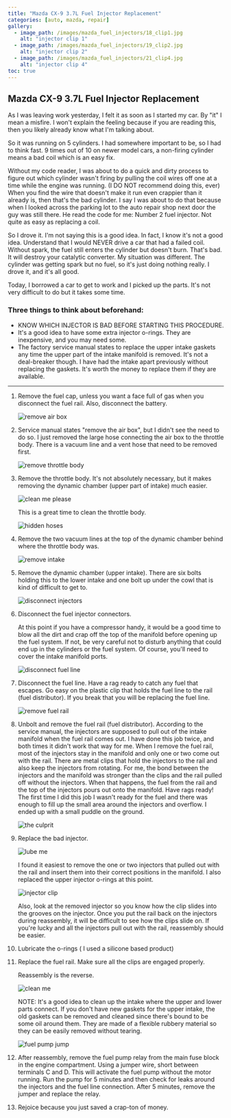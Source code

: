 ```yaml
---
title: "Mazda CX-9 3.7L Fuel Injector Replacement"
categories: [auto, mazda, repair]
gallery:
  - image_path: /images/mazda_fuel_injectors/18_clip1.jpg
    alt: "injector clip 1"
  - image_path: /images/mazda_fuel_injectors/19_clip2.jpg
    alt: "injector clip 2"
  - image_path: /images/mazda_fuel_injectors/21_clip4.jpg
    alt: "injector clip 4"  
toc: true
---
```



## Mazda CX-9 3.7L Fuel Injector Replacement

As I was leaving work yesterday, I felt it as soon as I started my car.  By "it" I mean a misfire.  I won't explain the feeling because if you are reading this, then you likely already know what I'm talking about.  

So it was running on 5 cylinders. I had somewhere important to be, so I had to think fast. 9 times out of 10 on newer model cars, a non-firing cylinder means a bad coil which is an easy fix.  

Without my code reader, I was about to do a quick and dirty process to figure out which cylinder wasn't firing by pulling the coil wires off one at a time while the engine was running. (I DO NOT recommend doing this, ever) When you find the wire that doesn't make it run even crappier than it already is, then that's the bad cylinder.  I say I was about to do that because when I looked across the parking lot to the auto repair shop next door the guy was still there.  He read the code for me: Number 2 fuel injector.  Not quite as easy as replacing a coil.  

So I drove it. I'm not saying this is a good idea. In fact, I know it's not a good idea.  Understand that I would NEVER drive a car that had a failed coil.  Without spark, the fuel still enters the cylinder but doesn't burn. That's bad. It will destroy your catalytic converter.  My situation was different. The cylinder was getting spark but no fuel, so it's just doing nothing really.  I drove it, and it's all good.

Today, I borrowed a car to get to work and I picked up the parts.  It's not very difficult to do but it takes some time.

### Three things to think about beforehand: ###  

*  KNOW WHICH INJECTOR IS BAD BEFORE STARTING THIS PROCEDURE.
*  It's a good idea to have some extra injector o-rings.  They are inexpensive, and you may need some.
*  The factory service manual states to replace the upper intake gaskets any time the upper part of the intake manifold is removed.  It's not a deal-breaker though.  I have had the intake apart previously without replacing the gaskets.  It's worth the money to replace them if they are available.

------

1. Remove the fuel cap, unless you want a face full of gas when you disconnect the fuel rail. Also, disconnect the battery.  


   <img src="{{ site.url }}{{ site.baseurl }}/images/mazda_fuel_injectors/2_remove_airbox.jpg" alt="remove air box">  


2. Service manual states "remove the air box", but I didn't see the need to do so.  I just removed the large hose connecting the air box to the throttle body.  There is a vacuum line and a vent hose that need to be removed first.  

   <img src="{{ site.url }}{{ site.baseurl }}/images/mazda_fuel_injectors/3_remove_throt_body.jpg" alt="remove throttle body">

3. Remove the throttle body.  It's not absolutely necessary, but it makes removing the dynamic chamber (upper part of intake) much easier.  

     <img src="{{ site.url }}{{ site.baseurl }}/images/mazda_fuel_injectors/5_time_to_clean.jpg" alt="clean me please">   

    This is a great time to clean the throttle body.

    <img src="{{ site.url }}{{ site.baseurl }}/images/mazda_fuel_injectors/6_difficult.jpg" alt="hidden hoses">  

4. Remove the two vacuum lines at the top of the dynamic chamber behind where the throttle body was.  

   <img src="{{ site.url }}{{ site.baseurl }}/images/mazda_fuel_injectors/7_remove_intake.jpg" alt="remove intake">  


5. Remove the dynamic chamber (upper intake).  There are six bolts holding this to the lower intake and one bolt up under the cowl that is kind of difficult to get to.  

    <img src="{{ site.url }}{{ site.baseurl }}/images/mazda_fuel_injectors/10_disconnect_injectors.jpg" alt="disconnect injectors">  


6. Disconnect the fuel injector connectors.

    At this point if you have a compressor handy, it would be a good time to blow all the dirt and crap off the top of the manifold before opening up the fuel system. If not, be very careful not to disturb anything that could end up in the cylinders or the fuel system. Of course, you'll need to cover the intake manifold ports.  

    <img src="{{ site.url }}{{ site.baseurl }}/images/mazda_fuel_injectors/11_fuel_line.jpg" alt="disconnect fuel line">  


7. Disconnect the fuel line.  Have a rag ready to catch any fuel that escapes.  Go easy on the plastic clip that holds the fuel line to the rail (fuel distributor). If you break that you will be replacing the fuel line.  

    <img src="{{ site.url }}{{ site.baseurl }}/images/mazda_fuel_injectors/14_fuel_rail.jpg" alt="remove fuel rail">  


8. Unbolt and remove the fuel rail (fuel distributor).  According to the service manual, the injectors are supposed to pull out of the intake manifold when the fuel rail comes out.  I have done this job twice, and both times it didn't work that way for me. When I remove the fuel rail, most of the injectors stay in the manifold and only one or two come out with the rail.  There are metal clips that hold the injectors to the rail and also keep the injectors from rotating.  For me, the bond between the injectors and the manifold was stronger than the clips and the rail pulled off without the injectors. When that happens, the fuel from the rail and the top of the injectors pours out onto the manifold.  Have rags ready!  The first time I did this job I wasn't ready for the fuel and there was enough to fill up the small area around the injectors and overflow.  I ended up with a small puddle on the ground.  

    <img src="{{ site.url }}{{ site.baseurl }}/images/mazda_fuel_injectors/15_culprit.jpg" alt="the culprit">  

9. Replace the bad injector.  

    <img src="{{ site.url }}{{ site.baseurl }}/images/mazda_fuel_injectors/17_o_rings.jpg" alt="lube me">  

    I found it easiest to remove the one or two injectors that pulled out with the rail and insert them into their correct positions in the manifold. I also replaced the upper injector o-rings at this point.  

    <img src="{{ site.url }}{{ site.baseurl }}/images/mazda_fuel_injectors/21_clip4.jpg" alt="injector clip">

    Also, look at the removed injector so you know how the clip slides into the grooves on the injector.  Once you put the rail back on the injectors during reassembly, it will be difficult to see how the clips slide on.  If you're lucky and all the injectors pull out with the rail, reassembly should be easier.  


10. Lubricate the o-rings ( I used a silicone based product)  


11. Replace the fuel rail.  Make sure all the clips are engaged properly.  

    Reassembly is the reverse.  

    <img src="{{ site.url }}{{ site.baseurl }}/images/mazda_fuel_injectors/22_gasket.jpg" alt="clean me">  


    NOTE:  It's a good idea to clean up the intake where the upper and lower parts connect. If you don't have new gaskets for the upper intake, the old gaskets can be removed and cleaned since there's bound to be some oil around them.  They are made of a flexible rubbery material so they can be easily removed without tearing.  

    <img src="{{ site.url }}{{ site.baseurl }}/images/mazda_fuel_injectors/27_closeup.jpg" alt="fuel pump jump">  

12. After reassembly, remove the fuel pump relay from the main fuse block in the engine compartment.  Using a jumper wire, short between terminals C and D.  This will activate the fuel pump without the motor running.  Run the pump for 5 minutes and then check for leaks around the injectors and the fuel line connection.  After 5 minutes, remove the jumper and replace the relay.

13. Rejoice because you just saved a crap-ton of money.
